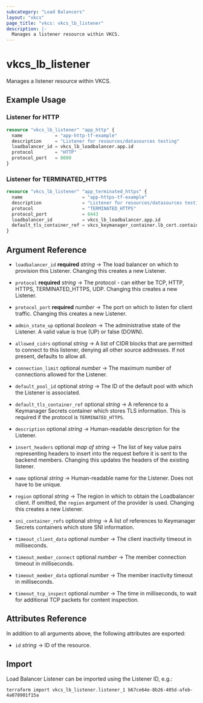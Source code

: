 ```yaml
---
subcategory: "Load Balancers"
layout: "vkcs"
page_title: "vkcs: vkcs_lb_listener"
description: |-
  Manages a listener resource within VKCS.
---
```


# vkcs_lb_listener

Manages a listener resource within VKCS.

## Example Usage
### Listener for HTTP
```terraform
resource "vkcs_lb_listener" "app_http" {
  name            = "app-http-tf-example"
  description     = "Listener for resources/datasources testing"
  loadbalancer_id = vkcs_lb_loadbalancer.app.id
  protocol        = "HTTP"
  protocol_port   = 8080
}
```

### Listener for TERMINATED_HTTPS
```terraform
resource "vkcs_lb_listener" "app_terminated_https" {
  name                      = "app-https-tf-example"
  description               = "Listener for resources/datasources testing"
  protocol                  = "TERMINATED_HTTPS"
  protocol_port             = 8443
  loadbalancer_id           = vkcs_lb_loadbalancer.app.id
  default_tls_container_ref = vkcs_keymanager_container.lb_cert.container_ref
}
```
## Argument Reference
- `loadbalancer_id` **required** *string* &rarr;  The load balancer on which to provision this Listener. Changing this creates a new Listener.

- `protocol` **required** *string* &rarr;  The protocol - can either be TCP, HTTP, HTTPS, TERMINATED_HTTPS, UDP. Changing this creates a new Listener.

- `protocol_port` **required** *number* &rarr;  The port on which to listen for client traffic. Changing this creates a new Listener.

- `admin_state_up` optional *boolean* &rarr;  The administrative state of the Listener. A valid value is true (UP) or false (DOWN).

- `allowed_cidrs` optional *string* &rarr;  A list of CIDR blocks that are permitted to connect to this listener, denying all other source addresses. If not present, defaults to allow all.

- `connection_limit` optional *number* &rarr;  The maximum number of connections allowed for the Listener.

- `default_pool_id` optional *string* &rarr;  The ID of the default pool with which the Listener is associated.

- `default_tls_container_ref` optional *string* &rarr;  A reference to a Keymanager Secrets container which stores TLS information. This is required if the protocol is `TERMINATED_HTTPS`.

- `description` optional *string* &rarr;  Human-readable description for the Listener.

- `insert_headers` optional *map of* *string* &rarr;  The list of key value pairs representing headers to insert into the request before it is sent to the backend members. Changing this updates the headers of the existing listener.

- `name` optional *string* &rarr;  Human-readable name for the Listener. Does not have to be unique.

- `region` optional *string* &rarr;  The region in which to obtain the Loadbalancer client. If omitted, the `region` argument of the provider is used. Changing this creates a new Listener.

- `sni_container_refs` optional *string* &rarr;  A list of references to Keymanager Secrets containers which store SNI information.

- `timeout_client_data` optional *number* &rarr;  The client inactivity timeout in milliseconds.

- `timeout_member_connect` optional *number* &rarr;  The member connection timeout in milliseconds.

- `timeout_member_data` optional *number* &rarr;  The member inactivity timeout in milliseconds.

- `timeout_tcp_inspect` optional *number* &rarr;  The time in milliseconds, to wait for additional TCP packets for content inspection.


## Attributes Reference
In addition to all arguments above, the following attributes are exported:
- `id` *string* &rarr;  ID of the resource.



## Import

Load Balancer Listener can be imported using the Listener ID, e.g.:

```shell
terraform import vkcs_lb_listener.listener_1 b67ce64e-8b26-405d-afeb-4a078901f15a
```
